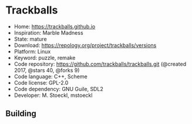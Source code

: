 # Trackballs

- Home: https://trackballs.github.io
- Inspiration: Marble Madness
- State: mature
- Download: https://repology.org/project/trackballs/versions
- Platform: Linux
- Keyword: puzzle, remake
- Code repository: https://github.com/trackballs/trackballs.git (@created 2017, @stars 40, @forks 9)
- Code language: C++, Scheme
- Code license: GPL-2.0
- Code dependency: GNU Guile, SDL2
- Developer: M. Stoeckl, mstoeckl

## Building
